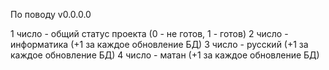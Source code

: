 По поводу v0.0.0.0

1 число - общий статус проекта (0 - не готов, 1 - готов)
2 число - информатика (+1 за каждое обновление БД)
3 число - русский  (+1 за каждое обновление БД)
4 число - матан (+1 за каждое обновление БД)
